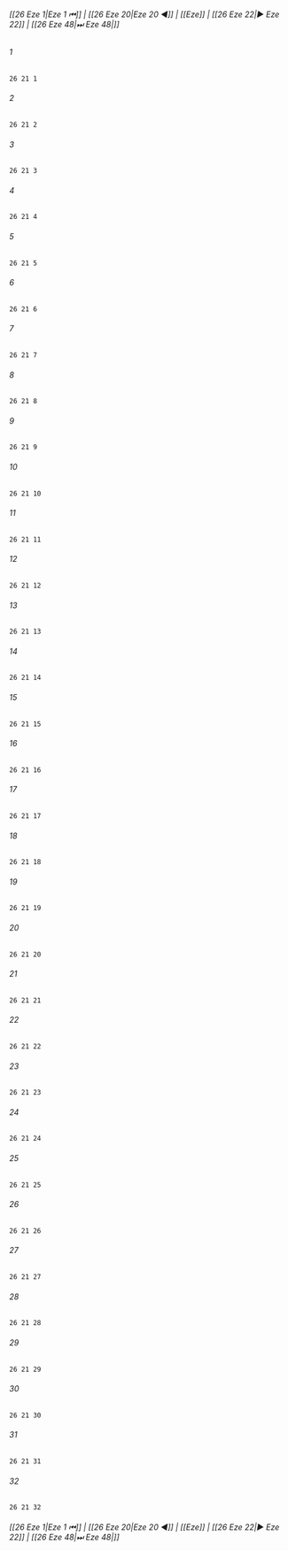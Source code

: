 
###### [[26 Eze 1|Eze 1 ⏮]] | [[26 Eze 20|Eze 20 ◀]] | [[Eze]] | [[26 Eze 22|▶ Eze 22]] | [[26 Eze 48|⏭ Eze 48|]]

###### 1
``` verse
26 21 1 
```
###### 2
``` verse
26 21 2 
```
###### 3
``` verse
26 21 3 
```
###### 4
``` verse
26 21 4 
```
###### 5
``` verse
26 21 5 
```
###### 6
``` verse
26 21 6 
```
###### 7
``` verse
26 21 7 
```
###### 8
``` verse
26 21 8 
```
###### 9
``` verse
26 21 9 
```
###### 10
``` verse
26 21 10 
```
###### 11
``` verse
26 21 11 
```
###### 12
``` verse
26 21 12 
```
###### 13
``` verse
26 21 13 
```
###### 14
``` verse
26 21 14 
```
###### 15
``` verse
26 21 15 
```
###### 16
``` verse
26 21 16 
```
###### 17
``` verse
26 21 17 
```
###### 18
``` verse
26 21 18 
```
###### 19
``` verse
26 21 19 
```
###### 20
``` verse
26 21 20 
```
###### 21
``` verse
26 21 21 
```
###### 22
``` verse
26 21 22 
```
###### 23
``` verse
26 21 23 
```
###### 24
``` verse
26 21 24 
```
###### 25
``` verse
26 21 25 
```
###### 26
``` verse
26 21 26 
```
###### 27
``` verse
26 21 27 
```
###### 28
``` verse
26 21 28 
```
###### 29
``` verse
26 21 29 
```
###### 30
``` verse
26 21 30 
```
###### 31
``` verse
26 21 31 
```
###### 32
``` verse
26 21 32 
```

###### [[26 Eze 1|Eze 1 ⏮]] | [[26 Eze 20|Eze 20 ◀]] | [[Eze]] | [[26 Eze 22|▶ Eze 22]] | [[26 Eze 48|⏭ Eze 48|]]

